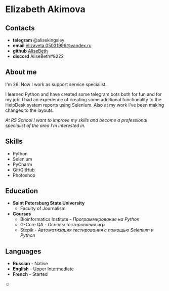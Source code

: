 # Elizabeth Akimova

## Contacts
* **telegram**  @alisekingsley
* **email** elizaveta.05031996@yandex.ru
* **github** [AliseBeth](https://github.com/AliseBeth)
* **discord** AliseBeth#9222

## About me
I'm 26. Now I work as support service specialist. 

I learned Python and have created some telegram bots both for fun and for my job. I had an experience of creating some additional functionality to the HelpDesk system reports using Selenium. Also at my work I've been making changes to the layouts.

*At RS School I want to improve my skills and become a professional specialist of the area I'm interested in.*

## Skills
* Python
* Selenium
* PyCharm 
* Git/GitHub
* Photoshop


## Education
* **Saint Petersburg State University**
  + Faculty of Journalism
* **Courses**
  + Bioinformatics Institute - *Программирование на Python*
  + G-Core QA - *Основы тестирования игр*
  + Stepik - *Автоматизация тестирования с помощью Selenium и Python*

## Languages
* **Russian** - Native
* **English** - Upper Intermediate
* **French** - Started
 
 :relaxed:
